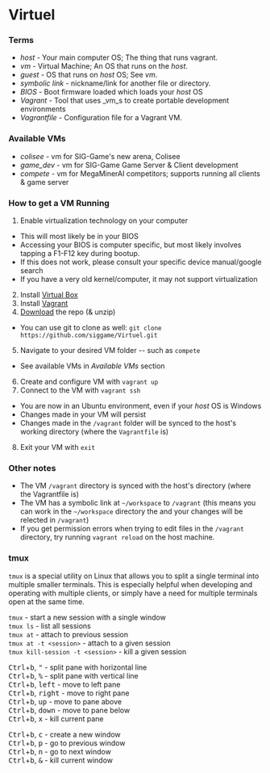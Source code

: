 # Virtuel

### Terms
- _host_ - Your main computer OS; The thing that runs vagrant.
- _vm_ - Virtual Machine; An OS that runs on the _host_. 
- _guest_ - OS that runs on _host_ OS; See _vm_.
- _symbolic link_ - nickname/link for another file or directory.
- _BIOS_ - Boot firmware loaded which loads your _host_ OS
- _Vagrant_ - Tool that uses _vm_s to create portable development environments
- _Vagrantfile_ - Configuration file for a Vagrant VM. 

### Available VMs
- _colisee_ - vm for SIG-Game's new arena, Colisee
- _game_dev_ - vm for SIG-Game Game Server & Client development
- _compete_ - vm for MegaMinerAI competitors; supports running all clients & game server

### How to get a VM Running
1. Enable virtualization technology on your computer  
  - This will most likely be in your BIOS  
  - Accessing your BIOS is computer specific, but most likely involves tapping a F1-F12 key during bootup.  
  - If this does not work, please consult your specific device manual/google search  
  - If you have a very old kernel/computer, it may not support virtualization    
2. Install [Virtual Box](https://www.virtualbox.org/wiki/Downloads)  
3. Install [Vagrant](https://www.vagrantup.com/docs/installation/)  
4. [Download](https://github.com/siggame/Virtuel/archive/master.zip) the repo (& unzip)  
  - You can use git to clone as well: `git clone https://github.com/siggame/Virtuel.git`  
5. Navigate to your desired VM folder -- such as `compete`  
  - See available VMs in _Available VMs_ section
6. Create and configure VM with `vagrant up`  
7. Connect to the VM with `vagrant ssh`  
  - You are now in an Ubuntu environment, even if your _host_ OS is Windows
  - Changes made in your VM will persist
  - Changes made in the `/vagrant` folder will be synced to the host's working directory (where the `Vagrantfile` is)
8. Exit your VM with `exit`

### Other notes
- The VM `/vagrant` directory is synced with the host's directory (where the Vagrantfile is)
- The VM has a symbolic link at `~/workspace` to `/vagrant` (this means you can work in the `~/workspace` directory the and your changes will be relected in `/vagrant`)
- If you get permission errors when trying to edit files in the `/vagrant` directory, try running `vagrant reload` on the host machine.

### tmux
`tmux` is a special utility on Linux that allows you to split a single terminal into multiple smaller terminals. This is especially helpful when developing and operating with multiple clients, or simply have a need for multiple terminals open at the same time.

`tmux` - start a new session with a single window   
`tmux ls` - list all sessions  
`tmux at` - attach to previous session  
`tmux at -t <session>` - attach to a given session  
`tmux kill-session -t <session>` - kill a given session  


<kbd>Ctrl</kbd>+<kbd>b</kbd>, <kbd>"</kbd> - split pane with horizontal line  
<kbd>Ctrl</kbd>+<kbd>b</kbd>, <kbd>%</kbd> - split pane with vertical line  
<kbd>Ctrl</kbd>+<kbd>b</kbd>, <kbd>left</kbd> - move to left pane  
<kbd>Ctrl</kbd>+<kbd>b</kbd>, <kbd>right</kbd> - move to right pane  
<kbd>Ctrl</kbd>+<kbd>b</kbd>, <kbd>up</kbd> - move to pane above  
<kbd>Ctrl</kbd>+<kbd>b</kbd>, <kbd>down</kbd> - move to pane below  
<kbd>Ctrl</kbd>+<kbd>b</kbd>, <kbd>x</kbd> - kill current pane  

<kbd>Ctrl</kbd>+<kbd>b</kbd>, <kbd>c</kbd> - create a new window  
<kbd>Ctrl</kbd>+<kbd>b</kbd>, <kbd>p</kbd> - go to previous window  
<kbd>Ctrl</kbd>+<kbd>b</kbd>, <kbd>n</kbd> - go to next window  
<kbd>Ctrl</kbd>+<kbd>b</kbd>, <kbd>&</kbd> - kill current window        
